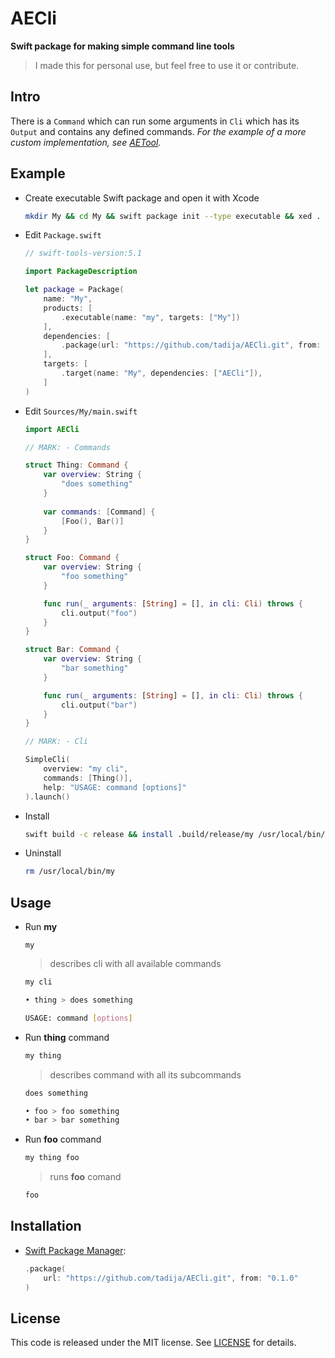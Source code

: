 # AECli

**Swift package for making simple command line tools**

> I made this for personal use, but feel free to use it or contribute.

## Intro

There is a `Command` which can run some arguments in `Cli` which has its `Output` 
and contains any defined commands. *For the example of a more custom implementation, 
see [AETool](https://github.com/tadija/AETool).*

## Example

- Create executable Swift package and open it with Xcode

    ```sh
    mkdir My && cd My && swift package init --type executable && xed .
    ```

- Edit `Package.swift`

    ```swift
    // swift-tools-version:5.1

    import PackageDescription

    let package = Package(
        name: "My",
        products: [
            .executable(name: "my", targets: ["My"])
        ],
        dependencies: [
            .package(url: "https://github.com/tadija/AECli.git", from: "0.1.0")
        ],
        targets: [
            .target(name: "My", dependencies: ["AECli"]),
        ]
    )
    ```

- Edit `Sources/My/main.swift`

    ```swift
    import AECli

    // MARK: - Commands

    struct Thing: Command {
        var overview: String {
            "does something"
        }
        
        var commands: [Command] {
            [Foo(), Bar()]
        }
    }

    struct Foo: Command {
        var overview: String {
            "foo something"
        }

        func run(_ arguments: [String] = [], in cli: Cli) throws {
            cli.output("foo")
        }
    }

    struct Bar: Command {
        var overview: String {
            "bar something"
        }

        func run(_ arguments: [String] = [], in cli: Cli) throws {
            cli.output("bar")
        }
    }

    // MARK: - Cli

    SimpleCli(
        overview: "my cli",
        commands: [Thing()],
        help: "USAGE: command [options]"
    ).launch()
    ```

- Install

    ```sh
    swift build -c release && install .build/release/my /usr/local/bin/my
    ```
    
- Uninstall

    ```sh
    rm /usr/local/bin/my
    ```
    
## Usage

- Run **my**

    ```
    my
    ```
    > describes cli with all available commands

    ```sh
    my cli

    • thing > does something
    
    USAGE: command [options]
    ```
    
- Run **thing** command

    ```sh
    my thing
    ```
    > describes command with all its subcommands
    
    ```sh
    does something
    
    • foo > foo something
    • bar > bar something
    ```
    
- Run **foo** command

    ```sh
    my thing foo
    ```
    > runs **foo** comand
    
    ```sh
    foo
    ```

## Installation

- [Swift Package Manager](https://swift.org/package-manager/):

    ```swift
    .package(
        url: "https://github.com/tadija/AECli.git", from: "0.1.0"
    )
    ```

## License
This code is released under the MIT license. See [LICENSE](LICENSE) for details.
